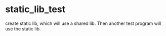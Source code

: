 # static_lib_test
create static lib, which will use a shared lib. Then another test program will use the static lib.
